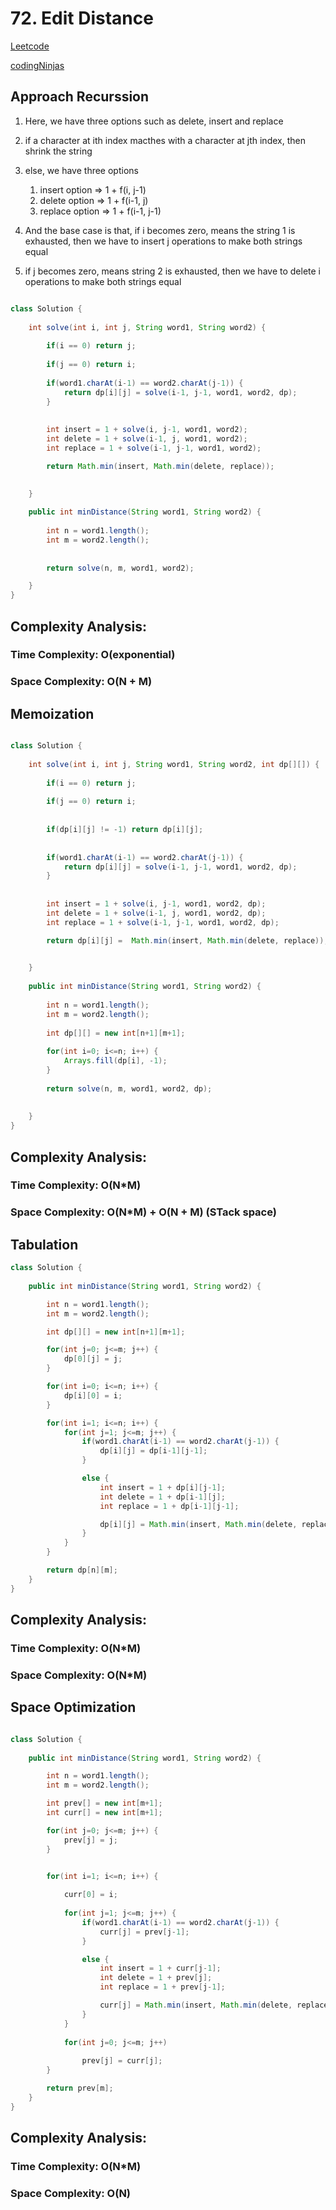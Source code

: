 # 72. Edit Distance

[Leetcode](https://leetcode.com/problems/edit-distance/)

[codingNinjas]()

## Approach Recurssion

1. Here, we have three options such as delete, insert and replace
2. if a character at ith index macthes with a character at jth index, then shrink the string
3. else, we have three options
    1. insert option => 1 + f(i, j-1)
    2. delete option => 1 + f(i-1, j)
    3. replace option => 1 + f(i-1, j-1)

4. And the base case is that, if i becomes zero, means the string 1 is exhausted, then we have to insert j operations to make both strings equal
5. if j becomes zero, means string 2 is exhausted, then we have to delete i operations to make both strings equal

```Java

class Solution {
    
    int solve(int i, int j, String word1, String word2) {
        
        if(i == 0) return j;
        
        if(j == 0) return i;
        
        if(word1.charAt(i-1) == word2.charAt(j-1)) {
            return dp[i][j] = solve(i-1, j-1, word1, word2, dp);
        }
        
        
        int insert = 1 + solve(i, j-1, word1, word2);
        int delete = 1 + solve(i-1, j, word1, word2);
        int replace = 1 + solve(i-1, j-1, word1, word2);

        return Math.min(insert, Math.min(delete, replace));

        
    }
    
    public int minDistance(String word1, String word2) {
        
        int n = word1.length();
        int m = word2.length();
        
        
        return solve(n, m, word1, word2);

    }
}

```

## Complexity Analysis:

### Time Complexity: O(exponential) 

### Space Complexity: O(N + M)

## Memoization 

```Java

class Solution {
    
    int solve(int i, int j, String word1, String word2, int dp[][]) {
        
        if(i == 0) return j;
        
        if(j == 0) return i;
        
        
        if(dp[i][j] != -1) return dp[i][j];
        
        
        if(word1.charAt(i-1) == word2.charAt(j-1)) {
            return dp[i][j] = solve(i-1, j-1, word1, word2, dp);
        }
        
        
        int insert = 1 + solve(i, j-1, word1, word2, dp);
        int delete = 1 + solve(i-1, j, word1, word2, dp);
        int replace = 1 + solve(i-1, j-1, word1, word2, dp);

        return dp[i][j] =  Math.min(insert, Math.min(delete, replace));

        
    }
    
    public int minDistance(String word1, String word2) {
        
        int n = word1.length();
        int m = word2.length();
        
        int dp[][] = new int[n+1][m+1];
        
        for(int i=0; i<=n; i++) {
            Arrays.fill(dp[i], -1);
        }
        
        return solve(n, m, word1, word2, dp);
        
        
    }
}

```

## Complexity Analysis:

### Time Complexity: O(N*M) 

### Space Complexity: O(N*M) + O(N + M) (STack space)


## Tabulation



```Java
class Solution {
    
    public int minDistance(String word1, String word2) {

        int n = word1.length();
        int m = word2.length();

        int dp[][] = new int[n+1][m+1];

        for(int j=0; j<=m; j++) {
            dp[0][j] = j;
        }

        for(int i=0; i<=n; i++) {
            dp[i][0] = i;
        }

        for(int i=1; i<=n; i++) {
            for(int j=1; j<=m; j++) {
                if(word1.charAt(i-1) == word2.charAt(j-1)) {
                    dp[i][j] = dp[i-1][j-1];
                }

                else {
                    int insert = 1 + dp[i][j-1];
                    int delete = 1 + dp[i-1][j];
                    int replace = 1 + dp[i-1][j-1];

                    dp[i][j] = Math.min(insert, Math.min(delete, replace));
                }
            }
        }

        return dp[n][m];
    }
}

```

## Complexity Analysis:

### Time Complexity: O(N*M) 

### Space Complexity: O(N*M)


## Space Optimization

```Java

class Solution {
    
    public int minDistance(String word1, String word2) {

        int n = word1.length();
        int m = word2.length();

        int prev[] = new int[m+1];
        int curr[] = new int[m+1];

        for(int j=0; j<=m; j++) {
            prev[j] = j;
        }


        for(int i=1; i<=n; i++) {
            
            curr[0] = i;
            
            for(int j=1; j<=m; j++) {
                if(word1.charAt(i-1) == word2.charAt(j-1)) {
                    curr[j] = prev[j-1];
                }

                else {
                    int insert = 1 + curr[j-1];
                    int delete = 1 + prev[j];
                    int replace = 1 + prev[j-1];

                    curr[j] = Math.min(insert, Math.min(delete, replace));
                }
            }
            
            for(int j=0; j<=m; j++)
                
                prev[j] = curr[j];
        }

        return prev[m];
    }
}

```

## Complexity Analysis:

### Time Complexity: O(N*M) 

### Space Complexity: O(N)